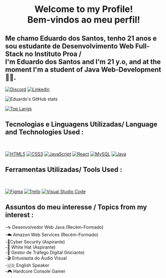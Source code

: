 <h1 align="center"> Welcome to my Profile! <br> Bem-vindos ao meu perfil!</h1>
<h2>Me chamo Eduardo dos Santos, tenho 21 anos e sou estudante de Desenvolvimento Web Full-Stack no Instituto Proa / <br> I'm Eduardo dos Santos and I'm 21 y.o, and at the moment I'm a student of Java Web-Development 👨‍💻.</h2>

[![Discord](https://img.shields.io/badge/Discord-7289DA?style=for-the-badge&logo=discord&logoColor=white)](https://discord.com/)
[![Linkedin](https://img.shields.io/badge/LinkedIn-0077B5?style=for-the-badge&logo=linkedin&logoColor=white)](https://www.linkedin.com/in/eduardo-dos-santos-)

![Eduardo's GitHub stats](https://github-readme-stats.vercel.app/api?username=eduardovirtual&show_icons=true&theme=dracula)

[![Top Langs](https://github-readme-stats.vercel.app/api/top-langs/?username=eduardovirtual&layout=compact)](https://github.com/eduardovirtual/github-readme-stats)

## Tecnologias e Linguagens Utilizadas/ Language and Technologies Used :

<div style='display:inline_block'> <br/>

[![HTML5](https://img.shields.io/badge/HTML5-E34F26?style=for-the-badge&logo=html5&logoColor=white)]()
[![CSS3](https://img.shields.io/badge/CSS3-1572B6?style=for-the-badge&logo=css3&logoColor=white)]()
[![JavaScript](https://img.shields.io/badge/JavaScript-F7DF1E?style=for-the-badge&logo=javascript&logoColor=black)]()
[![React](https://img.shields.io/badge/React-20232A?style=for-the-badge&logo=react&logoColor=61DAFB)]()
[![MySQL](https://img.shields.io/badge/MySQL-005C84?style=for-the-badge&logo=mysql&logoColor=white)]()
[![Java](https://img.shields.io/badge/Java-ED8B00?style=for-the-badge&logo=openjdk&logoColor=white)]()
</div>

## Ferramentas Utilizadas/ Tools Used :

<div style='display:inline_block'> <br/>

[![Figma](https://img.shields.io/badge/Figma-F24E1E?style=for-the-badge&logo=figma&logoColor=white)]()
[![Trello](https://img.shields.io/badge/Trello-0052CC?style=for-the-badge&logo=trello&logoColor=white)]()
[![Visual Studio Code](https://img.shields.io/badge/Visual_Studio_Code-0078D4?style=for-the-badge&logo=visual%20studio%20code&logoColor=white)]()
</div>

## Assuntos do meu interesse / Topics from my interest :
-☕ Desenvolvedor Web Java (Recém-Formado) <br>
-☁️ Amazon Web Services (Recém-Formado) <br>
-🔐Cyber Security (Aspirante) <br>
-🎩 White Hat (Aspirante) <br>
-💼 Gestor de Tráfego Digital (Iniciante) <br>
-🎬 Entusiasta do Áudio Visual <br>
-🇺🇸 English Speaker <br>
-🎮 Hardcore Console Gamer <br>


<!---
eduardovirtual/eduardovirtual is a ✨ special ✨ repository because its `README.md` (this file) appears on your GitHub profile.
You can click the Preview link to take a look at your changes.
--->
